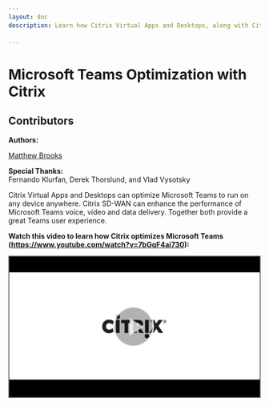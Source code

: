 ```yaml
---
layout: doc
description: Learn how Citrix Virtual Apps and Desktops, along with Citrix SD-WAN, can optimize Microsoft Teams and provide a great user experience.

---
```

# Microsoft Teams Optimization with Citrix

## Contributors

**Authors:**

[Matthew Brooks](https://twitter.com/tweetmattbrooks)

**Special Thanks:**  
Fernando Klurfan, Derek Thorslund, and Vlad Vysotsky

Citrix Virtual Apps and Desktops can optimize Microsoft Teams to run on any device anywhere.  Citrix SD-WAN can enhance the performance of Microsoft Teams voice, video and data delivery.  Together both provide a great Teams user experience.

**Watch this video to learn how Citrix optimizes Microsoft Teams (https://www.youtube.com/watch?v=7bGqF4ai730):**

[![Microsoft Teams Optimization with Citrix](/en-us/tech-zone/learn/media/shared_video-placeholder.png)](https://www.youtube.com/watch?v=7bGqF4ai730)
